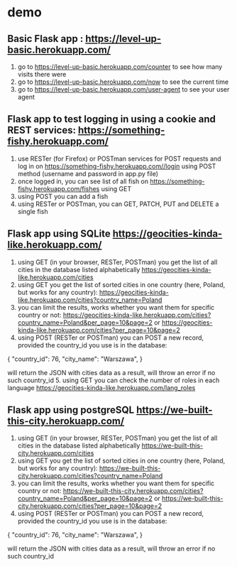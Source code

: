 # demo
## Basic Flask app : https://level-up-basic.herokuapp.com/
1. go to https://level-up-basic.herokuapp.com/counter to see how many visits there were
2. go to https://level-up-basic.herokuapp.com/now to see the current time
3. go to https://level-up-basic.herokuapp.com/user-agent to see your user agent

## Flask app to test logging in using a cookie and REST services: https://something-fishy.herokuapp.com/
1. use RESTer (for Firefox) or POSTman services for POST requests and log in on https://something-fishy.herokuapp.com//login using POST method (username and password in app.py file)
2. once logged in, you can see list of all fish on https://something-fishy.herokuapp.com/fishes using GET
3. using POST you can add a fish
4. using RESTer or POSTman, you can GET, PATCH, PUT and DELETE a single fish

## Flask app using SQLite https://geocities-kinda-like.herokuapp.com/
1. using GET (in your browser, RESTer, POSTman) you get the list of all cities in the database listed alphabetically https://geocities-kinda-like.herokuapp.com/cities
2. using GET you get the list of sorted cities in one country (here, Poland, but works for any country): 
https://geocities-kinda-like.herokuapp.com/cities?country_name=Poland
3. you can limit the results, works whether you want them for specific country or not: https://geocities-kinda-like.herokuapp.com/cities?country_name=Poland&per_page=10&page=2 or 
https://geocities-kinda-like.herokuapp.com/cities?per_page=10&page=2
4. using POST (RESTer or POSTman) you can POST a new record, provided the country_id you use is in the database:

{
    "country_id": 76,
    "city_name": "Warszawa",
}

will return the JSON with cities data as a result, will throw an error if no such country_id
5. using GET you can check the number of roles in each language https://geocities-kinda-like.herokuapp.com/lang_roles

## Flask app using postgreSQL https://we-built-this-city.herokuapp.com/
1. using GET (in your browser, RESTer, POSTman) you get the list of all cities in the database listed alphabetically https://we-built-this-city.herokuapp.com/cities
2. using GET you get the list of sorted cities in one country (here, Poland, but works for any country): 
https://we-built-this-city.herokuapp.com/cities?country_name=Poland
3. you can limit the results, works whether you want them for specific country or not: https://we-built-this-city.herokuapp.com/cities?country_name=Poland&per_page=10&page=2 or 
https://we-built-this-city.herokuapp.com/cities?per_page=10&page=2
4. using POST (RESTer or POSTman) you can POST a new record, provided the country_id you use is in the database:

{
    "country_id": 76,
    "city_name": "Warszawa",
}

 will return the JSON with cities data as a result, will throw an error if no such country_id


